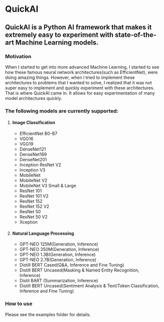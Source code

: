 # QuickAI

## QuickAI is a Python AI framework that makes it extremely easy to experiment with state-of-the-art Machine Learning models.

### Motivation

When I started to get into more advanced Machine Learning, I started to see how these famous neural network
architectures(such as EfficientNet), were doing amazing things. However, when I tried to implement these architectures
to problems that I wanted to solve, I realized that it was not super easy to implement and quickly experiment with these
architectures. That is where QuickAI came in. It allows for easy experimentation of many model architectures quickly.

### The following models are currently supported:

1. #### Image Classification
    * EfficientNet B0-B7
    * VGG16
    * VGG19
    * DenseNet121
    * DenseNet169
    * DenseNet201
    * Inception ResNet V2
    * Inception V3
    * MobileNet
    * MobileNet V2
    * MobileNet V3 Small & Large
    * ResNet 101
    * ResNet 101 V2
    * ResNet 152
    * ResNet 152 V2
    * ResNet 50
    * ResNet 50 V2
    * Xception
2. #### Natural Language Processing
    * GPT-NEO 125M(Generation, Inference)
    * GPT-NEO 350M(Generation, Inference)
    * GPT-NEO 1.3B(Generation, Inference)
    * GPT-NEO 2.7B(Generation, Inference)
    * Distill BERT Cased(Q&A, Inference and Fine Tuning)
    * Distill BERT Uncased(Masking & Named Entity Recognition, Inference)
    * Distil BART (Summarization, Inference)
    * Distill BERT Uncased(Sentiment Analysis & Text/Token Classification, Inference and Fine Tuning)

### How to use

Please see the examples folder for details. 